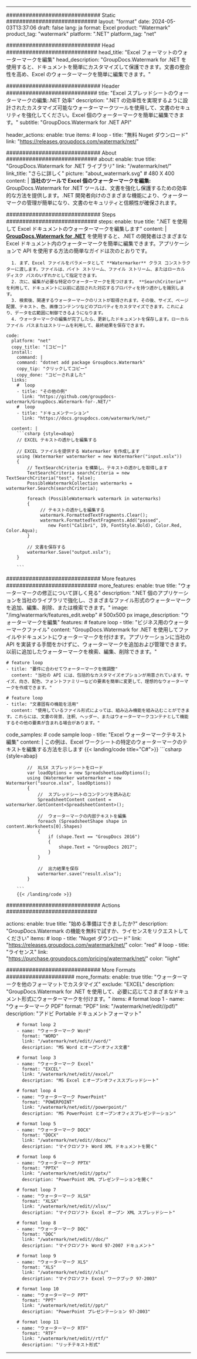 
---
############################# Static ############################
layout: "format"
date:  2024-05-03T13:37:06
draft: false
lang: ja
format: Excel
product: "Watermark"
product_tag: "watermark"
platform: ".NET"
platform_tag: "net"

############################# Head ############################
head_title: "Excel フォーマットのウォーターマークを編集"
head_description: "GroupDocs.Watermark for .NET を使用すると、ドキュメントを簡単にカスタマイズして保護できます。文書の整合性を高め、Excel のウォーターマークを簡単に編集できます。"

############################# Header ############################
title: "Excel スプレッドシートのウォーターマークの編集:.NET 効率" 
description: ".NET の効率性を実現するように設計されたカスタマイズ可能なウォーターマークツールを使用して、文書のセキュリティを強化してください。Excel 個のウォーターマークを簡単に編集できます。"
subtitle: "GroupDocs.Watermark for .NET API" 

header_actions:
  enable: true
  items:
    #  loop
    - title: "無料 Nuget ダウンロード"
      link: "https://releases.groupdocs.com/watermark/net/"
      
############################# About ############################
about:
    enable: true
    title: "GroupDocs.Watermark for .NET ライブラリ"
    link: "/watermark/net/"
    link_title: "さらに詳しく"
    picture: "about_watermark.svg" # 480 X 400
    content: |
       **当社のツールで Excel 個のウォーターマークを編集:** GroupDocs.Watermark for .NET ツールは、文書を強化し保護するための効率的な方法を提供します。.NET 開発者向けのさまざまな機能により、ウォーターマークの管理が簡単になり、文書のセキュリティと信頼性が確保されます。

############################# Steps ############################
steps:
    enable: true
    title: ".NET を使用して Excel ドキュメントのウォーターマークを編集します"
    content: |
      **[GroupDocs.Watermark for .NET](https://products.groupdocs.com/watermark/net/)** を使用すると、.NET の開発者はさまざまな Excel ドキュメント内のウォーターマークを簡単に編集できます。アプリケーションで API を使用する方法の簡単なガイドは次のとおりです。
      
      1. まず、Excel ファイルをパラメータとして **Watermarker** クラス コンストラクターに渡します。ファイルは、バイト ストリーム、ファイル ストリーム、またはローカル ディスク パスのいずれかとして指定できます。
      2. 次に、編集が必要な特定のウォーターマークを見つけます。 **SearchCriteria** を利用して、ドキュメントに以前に追加された対応するプロパティを持つ透かしを識別します。
      3. 検索後、関連するウォーターマークのリストが取得されます。その後、サイズ、ページ配置、テキスト、色、画像コンテンツなどのプロパティをカスタマイズできます。これにより、データを広範囲に制御できるようになります。
      4. ウォーターマークの編集が完了したら、更新したドキュメントを保存します。ローカル ファイル パスまたはストリームを利用して、最終結果を保存できます。
   
    code:
      platform: "net"
      copy_title: "[コピー]"
      install:
        command: |
        command: "dotnet add package GroupDocs.Watermark"
        copy_tip: "クリックしてコピー"
        copy_done: "コピーされました"
      links:
        #  loop
        - title: "その他の例"
          link: "https://github.com/groupdocs-watermark/GroupDocs.Watermark-for-.NET/"
        #  loop
        - title: "ドキュメンテーション"
          link: "https://docs.groupdocs.com/watermark/net/"
          
      content: |
        ```csharp {style=abap}
        // EXCEL テキストの透かしを編集する

        // EXCEL ファイルを提供する Watermarker を作成します
        using (Watermarker watermarker = new Watermarker("input.xslx"))
        {
            // TextSearchCriteria を構築し、テキストの透かしを取得します
            TextSearchCriteria searchCriteria = new TextSearchCriteria("test", false);
            PossibleWatermarkCollection watermarks = watermarker.Search(searchCriteria);

            foreach (PossibleWatermark watermark in watermarks)
            {
                 // テキストの透かしを編集する
                 watermark.FormattedTextFragments.Clear();
                 watermark.FormattedTextFragments.Add("passed", 
                    new Font("Calibri", 19, FontStyle.Bold), Color.Red, Color.Aqua);
            }

            // 文書を保存する
            watermarker.Save("output.xslx");
        }
        
        ```            

############################# More features ############################
more_features:
  enable: true
  title: "ウォーターマークの修正について詳しく見る"
  description: ".NET 個のアプリケーションを当社のライブラリで強化し、さまざまなファイル形式のウォーターマークを追加、編集、削除、または検索できます。"
  image: "/img/watermark/features_edit.webp" # 500x500 px
  image_description: "ウォーターマークを編集"
  features:
    # feature loop
    - title: "ビジネス用のウォーターマークファイル"
      content: "GroupDocs.Watermark for .NET を使用してファイルやドキュメントにウォーターマークを付けます。アプリケーションに当社の API を実装する手間をかけずに、ウォーターマークを追加および管理できます。以前に追加したウォーターマークを検索、編集、削除できます。"

    # feature loop
    - title: "要件に合わせてウォーターマークを微調整"
      content: "当社の API には、包括的なカスタマイズオプションが用意されています。サイズ、向き、配色、フォントファミリーなどの要素を簡単に変更して、理想的なウォーターマークを作成できます。"

    # feature loop
    - title: "文書固有の機能を活用"
      content: "使用しているファイル形式によっては、組み込み機能を組み込むことができます。これらには、文書の背景、注釈、ヘッダー、またはウォーターマークコンテナとして機能するその他の要素が含まれる場合があります。"
      
  code_samples:
    # code sample loop
    - title: "Excel ウォーターマークテキスト編集"
      content: |
        この例は、Excel ワークシートの特定のウォーターマークのテキストを編集する方法を示します
        {{< landing/code title="C#">}}
        ```csharp {style=abap}
        
            //  XLSX スプレッドシートをロード
            var loadOptions = new SpreadsheetLoadOptions();
            using (Watermarker watermarker = new Watermarker("source.xlsx", loadOptions))
            {
                //  スプレッドシートのコンテンツを読み込む
                SpreadsheetContent content = watermarker.GetContent<SpreadsheetContent>();

                //  ウォーターマークの内部テキストを編集
                foreach (SpreadsheetShape shape in content.Worksheets[0].Shapes)
                {
                    if (shape.Text == "GroupDocs 2016")
                    {
                        shape.Text = "GroupDocs 2017";
                    }
                }

                //  出力結果を保存
                watermarker.save("result.xlsx");
            }

        ```
        {{< /landing/code >}}


############################# Actions ############################

actions:
  enable: true
  title: "始める準備はできましたか?"
  description: "GroupDocs.Watermark の機能を無料で試すか、ライセンスをリクエストしてください"
  items:
    #  loop
    - title: "Nuget ダウンロード"
      link: "https://releases.groupdocs.com/watermark/net/"
      color: "red"
        #  loop
    - title: "ライセンス"
      link: "https://purchase.groupdocs.com/pricing/watermark/net/"
      color: "light"


############################# More Formats #####################
more_formats:
    enable: true
    title: "ウォーターマークを他のフォーマットでカスタマイズ"
    exclude: "EXCEL"
    description: "GroupDocs.Watermark for .NET を使用して、必要に応じてさまざまなドキュメント形式にウォーターマークを付けます。"
    items: 
        # format loop 1
        - name: "ウォーターマーク PDF"
          format: "PDF"
          link: "/watermark/net/edit//pdf/"
          description: "アドビ Portable ドキュメントフォーマット"

        # format loop 2
        - name: "ウォーターマーク Word"
          format: "WORD"
          link: "/watermark/net/edit//word/"
          description: "MS Word とオープンオフィス文書"
          
        # format loop 3
        - name: "ウォーターマーク Excel"
          format: "EXCEL"
          link: "/watermark/net/edit//excel/"
          description: "MS Excel とオープンオフィススプレッドシート"

        # format loop 4
        - name: "ウォーターマーク PowerPoint"
          format: "POWERPOINT"
          link: "/watermark/net/edit//powerpoint/"
          description: "MS PowerPoint とオープンオフィスプレゼンテーション"

        # format loop 5
        - name: "ウォーターマーク DOCX"
          format: "DOCX"
          link: "/watermark/net/edit//docx/"
          description: "マイクロソフト Word XML ドキュメントを開く"
          
        # format loop 6
        - name: "ウォーターマーク PPTX"
          format: "PPTX"
          link: "/watermark/net/edit//pptx/"
          description: "PowerPoint XML プレゼンテーションを開く"
          
        # format loop 7
        - name: "ウォーターマーク XLSX"
          format: "XLSX"
          link: "/watermark/net/edit//xlsx/"
          description: "マイクロソフト Excel オープン XML スプレッドシート"

        # format loop 8
        - name: "ウォーターマーク DOC"
          format: "DOC"
          link: "/watermark/net/edit//doc/"
          description: "マイクロソフト Word 97-2007 ドキュメント"

        # format loop 9
        - name: "ウォーターマーク XLS"
          format: "XLS"
          link: "/watermark/net/edit//xls/"
          description: "マイクロソフト Excel ワークブック 97-2003"

        # format loop 10
        - name: "ウォーターマーク PPT"
          format: "PPT"
          link: "/watermark/net/edit//ppt/"
          description: "PowerPoint プレゼンテーション 97-2003"

        # format loop 11
        - name: "ウォーターマーク RTF"
          format: "RTF"
          link: "/watermark/net/edit//rtf/"
          description: "リッチテキスト形式"

---